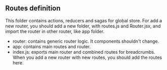## Routes definition

This folder contains actions, reducers and sagas for global store.
For add a new router, you should add a new folder, with routes.js and Router.jsx, and import the router in other router, like app folder.

-   router: contains generic router logic. It components shouldn't change.
-   app: contains main routes and router.
-   index.js: exports main router and combined routes for breadcrumbs. When you add a new router with new routes, you should add the routes here.

